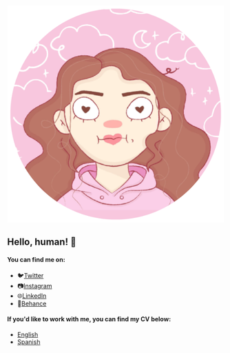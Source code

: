 ![Avatar](https://raw.githubusercontent.com/lauranavas/lauranavas/main/me-oc.png)
## Hello, human! 👋

#### You can find me on:

- 🐦[Twitter](https://twitter.com/lauranavasc)
- 📷[Instagram](https://instagram.com/lauranavasc)
- 🌐[LinkedIn](https://www.linkedin.com/in/lauranavasv/)
- 🎨[Behance](https://behance.com/lauranavas)

#### If you'd like to work with me, you can find my CV below:

- [English](https://github.com/lauranavas/lauranavas/raw/f2733f41638f1578a0dae4ab03218a550d637b89/CV%20-%20Ana%20Laura%20Navas%20Ca%C3%B1as%20-%20EN.pdf)
- [Spanish](https://github.com/lauranavas/lauranavas/raw/f2733f41638f1578a0dae4ab03218a550d637b89/CV%20-%20Ana%20Laura%20Navas%20Ca%C3%B1as%20-%20ES.pdf)
